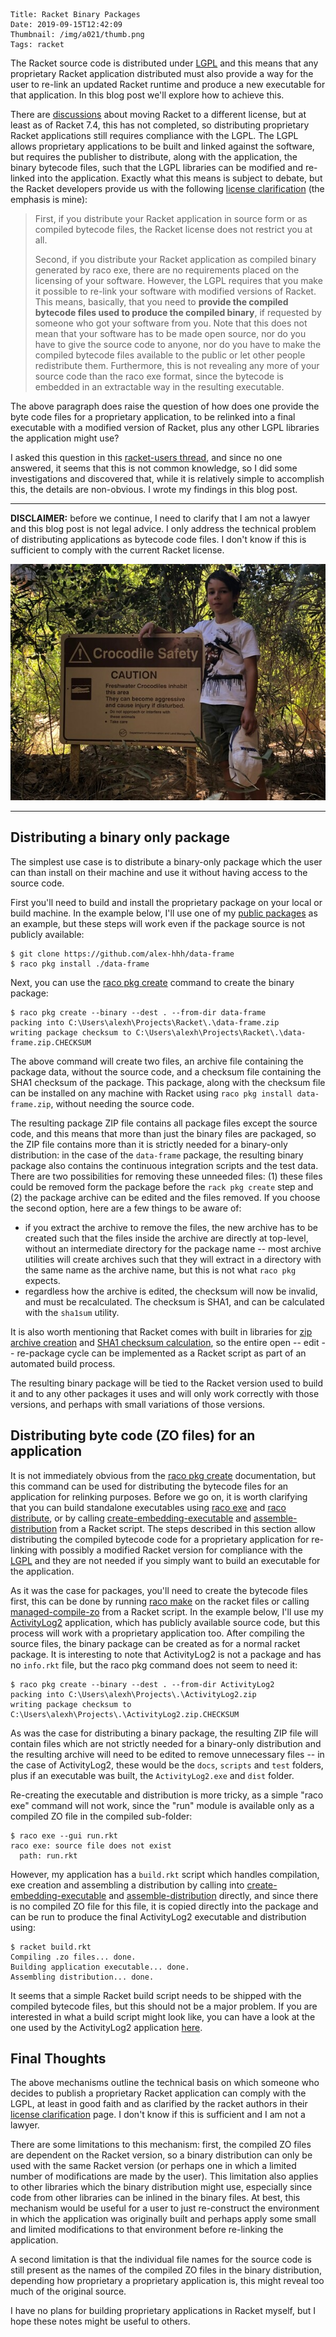     Title: Racket Binary Packages
    Date: 2019-09-15T12:42:09
    Thumbnail: /img/a021/thumb.png
    Tags: racket

The Racket source code is distributed under [LGPL][lgpl] and this means that
any proprietary Racket application distributed must also provide a way for the
user to re-link an updated Racket runtime and produce a new executable for
that application.  In this blog post we'll explore how to achieve this.

<!-- more -->

There are [discussions][i1570] about moving Racket to a different license, but
at least as of Racket 7.4, this has not completed, so distributing proprietary
Racket applications still requires compliance with the LGPL.  The LGPL allows
proprietary applications to be built and linked against the software, but
requires the publisher to distribute, along with the application, the binary
bytecode files, such that the LGPL libraries can be modified and re-linked
into the application.  Exactly what this means is subject to debate, but the
Racket developers provide us with the following [license clarification][lc]
(the emphasis is mine):

> First, if you distribute your Racket application in source form or as
> compiled bytecode files, the Racket license does not restrict you at all.
>
> Second, if you distribute your Racket application as compiled binary
> generated by raco exe, there are no requirements placed on the licensing of
> your software. However, the LGPL requires that you make it possible to
> re-link your software with modified versions of Racket. This means,
> basically, that you need to **provide the compiled bytecode files used to
> produce the compiled binary**, if requested by someone who got your software
> from you. Note that this does not mean that your software has to be made
> open source, nor do you have to give the source code to anyone, nor do you
> have to make the compiled bytecode files available to the public or let
> other people redistribute them. Furthermore, this is not revealing any more
> of your source code than the raco exe format, since the bytecode is embedded
> in an extractable way in the resulting executable.

The above paragraph does raise the question of how does one provide the byte
code files for a proprietary application, to be relinked into a final
executable with a modified version of Racket, plus any other LGPL libraries
the application might use?

I asked this question in this [racket-users thread][q], and since no one
answered, it seems that this is not common knowledge, so I did some
investigations and discovered that, while it is relatively simple to
accomplish this, the details are non-obvious.  I wrote my findings in this
blog post.

-----

**DISCLAIMER:** before we continue, I need to clarify that I am not a lawyer
and this blog post is not legal advice.  I only address the technical problem
of distributing applications as bytecode code files.  I don't know if this is
sufficient to comply with the current Racket license.

![Crocodile Safety](/img/a030/crocodile_safety.jpg)

-----

## Distributing a binary only package

The simplest use case is to distribute a binary-only package which the user
can than install on their machine and use it without having access to the
source code.

First you'll need to build and install the proprietary package on your local
or build machine.  In the example below, I'll use one of my [public
packages][df] as an example, but these steps will work even if the package
source is not publicly available:

```
$ git clone https://github.com/alex-hhh/data-frame
$ raco pkg install ./data-frame
```

Next, you can use the [raco pkg create][rpkc] command to create the binary
package:

```
$ raco pkg create --binary --dest . --from-dir data-frame
packing into C:\Users\alexh\Projects\Racket\.\data-frame.zip
writing package checksum to C:\Users\alexh\Projects\Racket\.\data-frame.zip.CHECKSUM
```

The above command will create two files, an archive file containing the
package data, without the source code, and a checksum file containing the SHA1
checksum of the package.  This package, along with the checksum file can be
installed on any machine with Racket using `raco pkg install data-frame.zip`,
without needing the source code.

The resulting package ZIP file contains all package files except the source
code, and this means that more than just the binary files are packaged, so the
ZIP file contains more than it is strictly needed for a binary-only
distribution: in the case of the `data-frame` package, the resulting binary
package also contains the continuous integration scripts and the test data.
There are two possibilities for removing these unneeded files: (1) these files
could be removed form the package before the `rack pkg create` step and (2)
the package archive can be edited and the files removed.  If you choose the
second option, here are a few things to be aware of:

* if you extract the archive to remove the files, the new archive has to be
  created such that the files inside the archive are directly at top-level,
  without an intermediate directory for the package name -- most archive
  utilities will create archives such that they will extract in a directory
  with the same name as the archive name, but this is not what `raco pkg`
  expects.
* regardless how the archive is edited, the checksum will now be invalid, and
  must be recalculated.  The checksum is SHA1, and can be calculated with the
  `sha1sum` utility.
  
It is also worth mentioning that Racket comes with built in libraries for [zip
archive creation][rzip] and [SHA1 checksum calculation][rsha1], so the entire
open -- edit -- re-package cycle can be implemented as a Racket script as part
of an automated build process.

The resulting binary package will be tied to the Racket version used to build
it and to any other packages it uses and will only work correctly with those
versions, and perhaps with small variations of those versions.

## Distributing byte code (ZO files) for an application

It is not immediately obvious from the [raco pkg create][rpkc] documentation,
but this command can be used for distributing the bytecode files for an
application for relinking purposes.  Before we go on, it is worth clarifying
that you can build standalone executables using [raco exe][re] and [raco
distribute][rd], or by calling [create-embedding-executable][cee] and
[assemble-distribution][ad] from a Racket script.  The steps described in this
section allow distributing the compiled bytecode code for a proprietary
application for re-linking with possibly a modified Racket version for
compliance with the [LGPL][lgpl] and they are not needed if you simply want to
build an executable for the application.

As it was the case for packages, you'll need to create the bytecode files
first, this can be done by running [raco make][rm] on the racket files or
calling [managed-compile-zo][mczo] from a Racket script.  In the example
below, I'll use my [ActivityLog2][al2] application, which has publicly
available source code, but this process will work with a proprietary
application too.  After compiling the source files, the binary package can be
created as for a normal racket package.  It is interesting to note that
ActivityLog2 is not a package and has no `info.rkt` file, but the raco pkg
command does not seem to need it:

```
$ raco pkg create --binary --dest . --from-dir ActivityLog2
packing into C:\Users\alexh\Projects\.\ActivityLog2.zip
writing package checksum to C:\Users\alexh\Projects\.\ActivityLog2.zip.CHECKSUM
```

As was the case for distributing a binary package, the resulting ZIP file will
contain files which are not strictly needed for a binary-only distribution and
the resulting archive will need to be edited to remove unnecessary files -- in
the case of ActivityLog2, these would be the `docs`, `scripts` and `test`
folders, plus if an executable was built, the `ActivityLog2.exe` and `dist`
folder.

Re-creating the executable and distribution is more tricky, as a simple "raco
exe" command will not work, since the "run" module is available only as a
compiled ZO file in the compiled sub-folder:

```
$ raco exe --gui run.rkt
raco exe: source file does not exist
  path: run.rkt
```

However, my application has a `build.rkt` script which handles compilation,
exe creation and assembling a distribution by calling into
[create-embedding-executable][cee] and [assemble-distribution][ad] directly,
and since there is no compiled ZO file for this file, it is copied directly
into the package and can be run to produce the final ActivityLog2 executable
and distribution using:

```
$ racket build.rkt
Compiling .zo files... done.
Building application executable... done.
Assembling distribution... done.
```

It seems that a simple Racket build script needs to be shipped with the
compiled bytecode files, but this should not be a major problem.  If you are
interested in what a build script might look like, you can have a look at the
one used by the ActivityLog2 application [here][build_rkt].

## Final Thoughts

The above mechanisms outline the technical basis on which someone who decides
to publish a proprietary Racket application can comply with the LGPL, at least
in good faith and as clarified by the racket authors in their [license
clarification][lc] page.  I don't know if this is sufficient and I am not a
lawyer.

There are some limitations to this mechanism: first, the compiled ZO files are
dependent on the Racket version, so a binary distribution can only be used
with the same Racket version (or perhaps one in which a limited number of
modifications are made by the user).  This limitation also applies to other
libraries which the binary distribution might use, especially since code from
other libraries can be inlined in the binary files.  At best, this mechanism
would be useful for a user to just re-construct the environment in which the
application was originally built and perhaps apply some small and limited
modifications to that environment before re-linking the application.

A second limitation is that the individual file names for the source code is
still present as the names of the compiled ZO files in the binary
distribution, depending how proprietary a proprietary application is, this
might reveal too much of the original source.

I have no plans for building proprietary applications in Racket myself, but I
hope these notes might be useful to others.


[df]: https://github.com/alex-hhh/data-frame
[rpkc]: https://docs.racket-lang.org/pkg/cmdline.html?q=raco%20pkg%20create#%28part._raco-pkg-create%29
[rzip]: https://docs.racket-lang.org/file/zip.html
[rsha1]: https://docs.racket-lang.org/file/sha1b.html?q=sha1#%28def._%28%28lib._file%2Fsha1..rkt%29._sha1%29%29
[re]: https://docs.racket-lang.org/raco/exe.html
[rd]: https://docs.racket-lang.org/raco/exe-dist.html
[ad]: https://docs.racket-lang.org/raco/exe-dist.html?q=raco%20exe#%28def._%28%28lib._compiler%2Fdistribute..rkt%29._assemble-distribution%29%29
[cee]: https://docs.racket-lang.org/raco/exe.html?q=raco%20exe#%28def._%28%28lib._compiler%2Fembed..rkt%29._create-embedding-executable%29%29
[lgpl]: https://www.gnu.org/licenses/lgpl-3.0.html
[al2]: https://github.com/alex-hhh/ActivityLog2
[rm]: https://docs.racket-lang.org/raco/make.html
[mczo]: https://docs.racket-lang.org/raco/API_for_Making_Bytecode.html?q=managed-compile-zo#%28def._%28%28lib._compiler%2Fcm..rkt%29._managed-compile-zo%29%29
[i1570]: https://github.com/racket/racket/issues/1570
[lc]: https://download.racket-lang.org/license.html
[q]: https://groups.google.com/forum/#!topic/racket-users/qyBcm77-hCE
[build_rkt]: https://github.com/alex-hhh/ActivityLog2/blob/master/build.rkt

